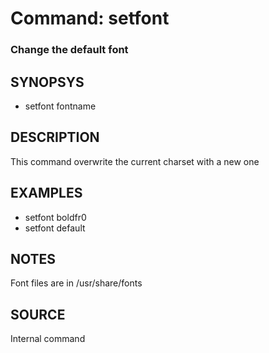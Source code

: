 # Command: setfont

### Change the default font

## SYNOPSYS
+ setfont fontname


## DESCRIPTION
This command overwrite the current charset with a new one


## EXAMPLES
+ setfont boldfr0
+ setfont default


## NOTES
Font files are in /usr/share/fonts


## SOURCE
Internal command
